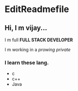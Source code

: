 # EditReadmefile

## Hi, I m vijay...

I m full **FULL STACK DEVELOPER**

I m working in a _prowing_ _private_

### I learn these lang.
  * c
  * c++
  * Java
